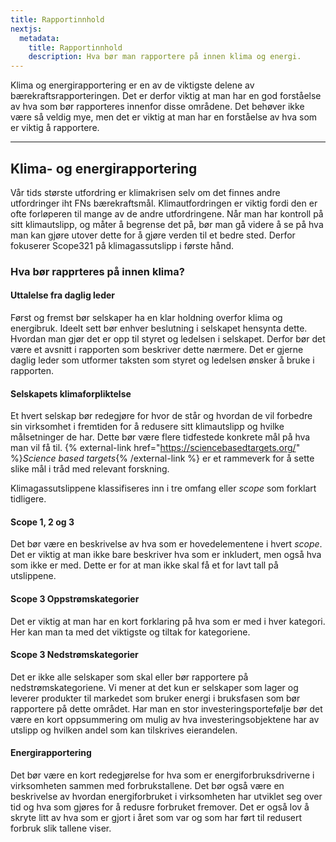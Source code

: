 ```yaml
---
title: Rapportinnhold
nextjs:
  metadata:
    title: Rapportinnhold
    description: Hva bør man rapportere på innen klima og energi.
---
```


Klima og energirapportering er en av de viktigste delene av bærekraftsrapporteringen. Det er derfor viktig at man har en god forståelse av hva som bør rapporteres innenfor disse områdene. Det behøver ikke være så veldig mye, men det er viktig at man har en forståelse av hva som er viktig å rapportere.

---

## Klima- og energirapportering

Vår tids største utfordring er klimakrisen selv om det finnes andre utfordringer iht FNs bærekraftsmål. Klimautfordringen er viktig fordi den er ofte forløperen til mange av de andre utfordringene. Når man har kontroll på sitt klimautslipp, og måter å begrense det på, bør man gå videre å se på hva man kan gjøre utover dette for å gjøre verden til et bedre sted. Derfor fokuserer Scope321 på klimagassutslipp i første hånd.

### Hva bør rapprteres på innen klima?

#### Uttalelse fra daglig leder

Først og fremst bør selskaper ha en klar holdning overfor klima og energibruk. Ideelt sett bør enhver beslutning i selskapet hensynta dette. Hvordan man gjør det er opp til styret og ledelsen i selskapet. Derfor bør det være et avsnitt i rapporten som beskriver dette nærmere. Det er gjerne daglig leder som utformer taksten som styret og ledelsen ønsker å bruke i rapporten.

#### Selskapets klimaforpliktelse

Et hvert selskap bør redegjøre for hvor de står og hvordan de vil forbedre sin virksomhet i fremtiden for å redusere sitt klimautslipp og hvilke målsetninger de har. Dette bør være flere tidfestede konkrete mål på hva man vil få til. {% external-link href="https://sciencebasedtargets.org/" %}_Science based targets_{% /external-link %} er et rammeverk for å sette slike mål i tråd med relevant forskning.

Klimagassutslippene klassifiseres inn i tre omfang eller _scope_ som forklart tidligere.

#### Scope 1, 2 og 3

Det bør være en beskrivelse av hva som er hovedelementene i hvert _scope_. Det er viktig at man ikke bare beskriver hva som er inkludert, men også hva som ikke er med. Dette er for at man ikke skal få et for lavt tall på utslippene.

#### Scope 3 Oppstrømskategorier

Det er viktig at man har en kort forklaring på hva som er med i hver kategori. Her kan man ta med det viktigste og tiltak for kategoriene.

#### Scope 3 Nedstrømskategorier

Det er ikke alle selskaper som skal eller bør rapportere på nedstrømskategoriene. Vi mener at det kun er selskaper som lager og leverer produkter til markedet som bruker energi i bruksfasen som bør rapportere på dette området. Har man en stor investeringsportefølje bør det være en kort oppsummering om mulig av hva investeringsobjektene har av utslipp og hvilken andel som kan tilskrives eierandelen.

#### Energirapportering

Det bør være en kort redegjørelse for hva som er energiforbruksdriverne i virksomheten sammen med forbrukstallene. Det bør også være en beskrivelse av hvordan energiforbruket i virksomheten har utviklet seg over tid og hva som gjøres for å redusre forbruket fremover. Det er også lov å skryte litt av hva som er gjort i året som var og som har ført til redusert forbruk slik tallene viser.
